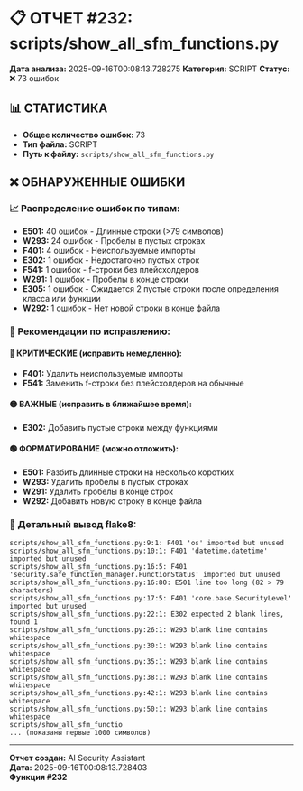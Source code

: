 # 📋 ОТЧЕТ #232: scripts/show_all_sfm_functions.py

**Дата анализа:** 2025-09-16T00:08:13.728275
**Категория:** SCRIPT
**Статус:** ❌ 73 ошибок

## 📊 СТАТИСТИКА

- **Общее количество ошибок:** 73
- **Тип файла:** SCRIPT
- **Путь к файлу:** `scripts/show_all_sfm_functions.py`

## ❌ ОБНАРУЖЕННЫЕ ОШИБКИ

### 📈 Распределение ошибок по типам:

- **E501:** 40 ошибок - Длинные строки (>79 символов)
- **W293:** 24 ошибок - Пробелы в пустых строках
- **F401:** 4 ошибок - Неиспользуемые импорты
- **E302:** 1 ошибок - Недостаточно пустых строк
- **F541:** 1 ошибок - f-строки без плейсхолдеров
- **W291:** 1 ошибок - Пробелы в конце строки
- **E305:** 1 ошибок - Ожидается 2 пустые строки после определения класса или функции
- **W292:** 1 ошибок - Нет новой строки в конце файла

### 🎯 Рекомендации по исправлению:

#### 🔴 КРИТИЧЕСКИЕ (исправить немедленно):
- **F401:** Удалить неиспользуемые импорты
- **F541:** Заменить f-строки без плейсхолдеров на обычные

#### 🟡 ВАЖНЫЕ (исправить в ближайшее время):
- **E302:** Добавить пустые строки между функциями

#### 🟢 ФОРМАТИРОВАНИЕ (можно отложить):
- **E501:** Разбить длинные строки на несколько коротких
- **W293:** Удалить пробелы в пустых строках
- **W291:** Удалить пробелы в конце строк
- **W292:** Добавить новую строку в конце файла

### 📝 Детальный вывод flake8:

```
scripts/show_all_sfm_functions.py:9:1: F401 'os' imported but unused
scripts/show_all_sfm_functions.py:10:1: F401 'datetime.datetime' imported but unused
scripts/show_all_sfm_functions.py:16:5: F401 'security.safe_function_manager.FunctionStatus' imported but unused
scripts/show_all_sfm_functions.py:16:80: E501 line too long (82 > 79 characters)
scripts/show_all_sfm_functions.py:17:5: F401 'core.base.SecurityLevel' imported but unused
scripts/show_all_sfm_functions.py:22:1: E302 expected 2 blank lines, found 1
scripts/show_all_sfm_functions.py:26:1: W293 blank line contains whitespace
scripts/show_all_sfm_functions.py:30:1: W293 blank line contains whitespace
scripts/show_all_sfm_functions.py:35:1: W293 blank line contains whitespace
scripts/show_all_sfm_functions.py:38:1: W293 blank line contains whitespace
scripts/show_all_sfm_functions.py:42:1: W293 blank line contains whitespace
scripts/show_all_sfm_functions.py:50:1: W293 blank line contains whitespace
scripts/show_all_sfm_functio
... (показаны первые 1000 символов)
```

---
**Отчет создан:** AI Security Assistant  
**Дата:** 2025-09-16T00:08:13.728403  
**Функция #232**
